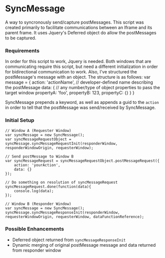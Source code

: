# SyncMessage
A way to syncronously send/capture postMessages. This script was created primarily to facilitate communications between an Iframe and its parent frame. It uses Jquery's Deferred object do allow the postMessages to be captured.

### Requirements
In order for this script to work, Jquery is needed. Both windows that are communicating require this script, but need a different initialization in order for bidirectional communication to work. Also, I've structured the postMessage's message with an object. The structure is as follows:
var message = {
	action: 'actionName', // developer-defined name describing the postMessage
	data: { // any number/type of object properties to pass the target window
		propertyA: 'foo',
		propertyB: 123,
		propertyC: {}
	}
}

SyncMessage prepends a keyword, as well as appends a guid to the `action` in order to tell that the postMessage was send/received by SyncMessage.

### Initial Setup
```
// Window A (Requester Window)
var syncMessage = new SyncMessage();
var syncMessageRequestObject = syncMessage.syncMessageRequestInit(responderWindow, responderWindowOrigin, requesterWindow);

// Send postMessage to Window B
var syncMessageRequest = syncMessageRequestObject.postMessageRequest({
    action: 'yourAction',
    data: {}
});

// Do something on resolution of syncMessageRequest
syncMessageRequest.done(function(data){
    console.log(data);
});

// Window B (Responder Window)
var syncMessage = new SyncMessage();
syncMessage.syncMessageResponseInit(responderWindow, requesterWindowOrigin, requesterWindow, dataFunctionReference);
```

### Possible Enhancements
* Deferred object returned from `syncMessageResponseInit`
* Dynamic merging of original postMessage message and data returned from responder window